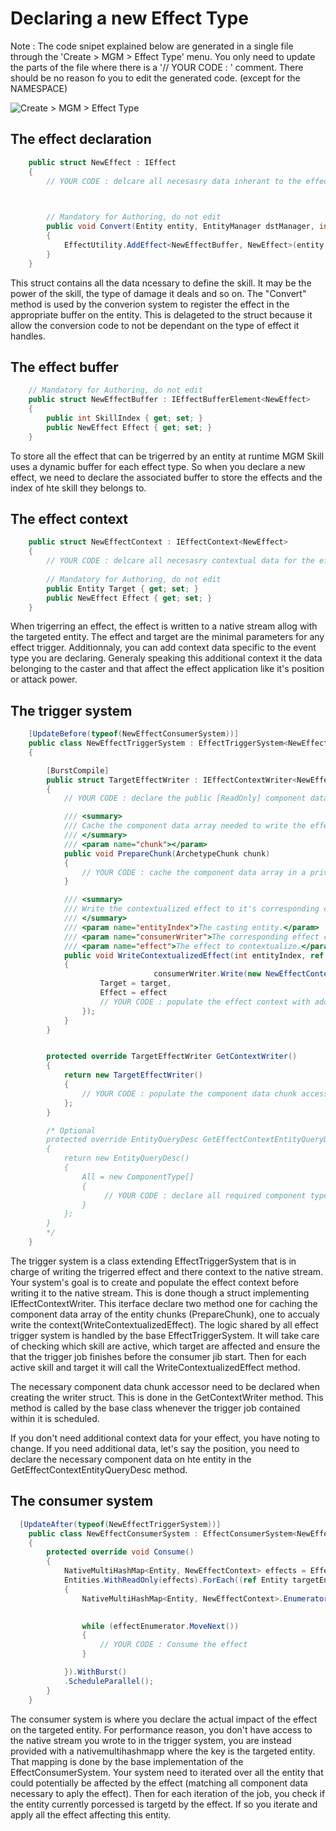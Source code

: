 


# Declaring a new Effect Type

Note : The code snipet explained below are generated in a single file through the 'Create > MGM > Effect Type' menu.
You only need to update the parts of the file where there is a '// YOUR CODE : ' comment.
There should be no reason fo you to edit the generated code. (except for the NAMESPACE)

![Create > MGM > Effect Type](https://github.com/WAYNGROUP/MGM-Skill/blob/master/Documentation~/images/NewEffectType.png)


## The effect declaration
```C#
	public struct NewEffect : IEffect
    {
        // YOUR CODE : delcare all necesasry data inherant to the effect consumption, could be a the effect power, damage type,...

		

        // Mandatory for Authoring, do not edit
        public void Convert(Entity entity, EntityManager dstManager, int skillIndex)
        {
            EffectUtility.AddEffect<NewEffectBuffer, NewEffect>(entity, dstManager, skillIndex, this);
        }
    }
```
This struct contains all the data ncessary to define the skill. It may be the power of the skill, the type of damage it deals and so on.
The "Convert" method is used by the converion system to register the effect in the appropriate buffer on the entity.
This is delageted to the struct because it allow the conversion code to not be dependant on the type of effect it handles. 


## The effect buffer
```C#
    // Mandatory for Authoring, do not edit
    public struct NewEffectBuffer : IEffectBufferElement<NewEffect>
    {
        public int SkillIndex { get; set; }
        public NewEffect Effect { get; set; }
    }
```
To store all the effect that can be trigerred by an entity at runtime MGM Skill uses a dynamic buffer for each effect type.
So when you declare a new effect, we need to declare the associated buffer to store the effects and the index of hte skill they belongs to.


## The effect context
```C#
    public struct NewEffectContext : IEffectContext<NewEffect>
    {
        // YOUR CODE : delcare all necesasry contextual data for the effect consumption, could be a position, attack power,...
        
        // Mandatory for Authoring, do not edit
        public Entity Target { get; set; }
        public NewEffect Effect { get; set; }
    }
```
When trigerring an effect, the effect is written to a native stream allog with the targeted entity.
The effect and target are the minimal parameters for any effect trigger.
Additionnaly, you can add context data specific to the event type you are declaring.
Generaly speaking this additional context it the data belonging to the caster and that affect the effect application like it's position or attack power.



## The trigger system
```C#
	[UpdateBefore(typeof(NewEffectConsumerSystem))]
    public class NewEffectTriggerSystem : EffectTriggerSystem<NewEffectBuffer, NewEffect, NewEffectConsumerSystem, NewEffectTriggerSystem.TargetEffectWriter, NewEffectContext>
    {

        [BurstCompile]
        public struct TargetEffectWriter : IEffectContextWriter<NewEffect>
        {
			// YOUR CODE : declare the public [ReadOnly] component data chunk accessor and the private [ReadOnly] native array to cache the component data

            /// <summary>
            /// Cache the component data array needed to write the effect context.
            /// </summary>
            /// <param name="chunk"></param>
            public void PrepareChunk(ArchetypeChunk chunk)
            {
                // YOUR CODE : cache the component data array in a private [ReadOnly] field on the struct
            }

            /// <summary>
            /// Write the contextualized effect to it's corresponding consumer stream.
            /// </summary>
            /// <param name="entityIndex">The casting entity.</param>
            /// <param name="consumerWriter">The corresponding effect consumer stream.</param>
            /// <param name="effect">The effect to contextualize.</param>
            public void WriteContextualizedEffect(int entityIndex, ref NativeStream.Writer consumerWriter, NewEffect effect, Entity target)
            {
				                consumerWriter.Write(new NewEffectContext() {
                    Target = target,
                    Effect = effect
                    // YOUR CODE : populate the effect context with additonal contextual data.
                });
			}
        }


        protected override TargetEffectWriter GetContextWriter()
        {
            return new TargetEffectWriter()
            {
             	// YOUR CODE : populate the component data chunk accessor
            };
        }

		/* Optional
        protected override EntityQueryDesc GetEffectContextEntityQueryDesc()
        {
            return new EntityQueryDesc()
            {
                All = new ComponentType[]
                {
                     // YOUR CODE : declare all required component type for populating the context of the effect.
                }
            };
        }
		*/
    }
```
The trigger system is a class extending EffectTriggerSystem that is in charge of writing the trigerred effect and there context to the native stream.
Your system's goal is to create and populate the effect context before writing it to the native stream.
This is done though a struct implementing IEffectContextWriter.
This iterface declare two method one for caching the component data array of the entity chunks (PrepareChunk), one to accualy write the context(WriteContextualizedEffect). 
The logic shared by all effect trigger system is handled by the base EffectTriggerSystem. 
It will take care of checking which skill are active, which target are affected and ensure the that the trigger job finishes before the consumer jib start.
Then for each active skill and target it will call the WriteContextualizedEffect method.

The necessary component data chunk accessor need to be declared when creating the writer struct.
This is done in the GetContextWriter method. This method is called by the base class whenever the trigger job contained within it is scheduled. 

If you don't need additional context data for your effect, you have noting to change.
If you need additional data, let's say the position, you need to declare the necessary component data on hte entity in the GetEffectContextEntityQueryDesc method.

## The consumer system
```C#
  [UpdateAfter(typeof(NewEffectTriggerSystem))]
    public class NewEffectConsumerSystem : EffectConsumerSystem<NewEffect, NewEffectContext>
    {
        protected override void Consume()
        {
            NativeMultiHashMap<Entity, NewEffectContext> effects = Effects;
            Entities.WithReadOnly(effects).ForEach((ref Entity targetEntity/* YOUR CODE : component on the target that are nedded to apply the effect*/) =>
            {
                NativeMultiHashMap<Entity, NewEffectContext>.Enumerator effectEnumerator = effects.GetValuesForKey(targetEntity);

     
                while (effectEnumerator.MoveNext())
                {
                    // YOUR CODE : Consume the effect
                }

            }).WithBurst()
            .ScheduleParallel();
        }
    }
```
The consumer system is where you declare the actual impact of the effect on the targeted entity.
For performance reason, you don't have access to the native stream you wrote to in the trigger system, you are instead provided with a nativemultihashmapp where the key is the targeted entity.
That mapping is done by the base implementation of the EffectConsumerSystem.
Your system need to iterated over all the entity that could potentially be affected by the effect (matching all component data necessary to aply the effect).
Then for each iteration of the job, you check if the entity currently porcessed is targetd by the effect. If so you iterate and apply all the effect affecting this entity.

